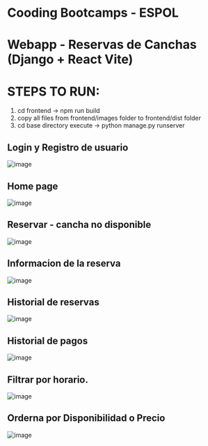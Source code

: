 # Cooding Bootcamps - ESPOL

# Webapp - Reservas de Canchas (Django + React Vite)

# STEPS TO RUN:

1. cd frontend -> npm run build
2. copy all files from frontend/images folder to frontend/dist folder
3. cd base directory execute -> python manage.py runserver

## Login y Registro de usuario

![image](https://github.com/clerodri/reserva-canchas/assets/72469484/b9fe06fd-c758-4b39-b099-6d2f077eb2e2)

## Home page

![image](https://github.com/clerodri/reserva-canchas/assets/72469484/0e6e3cb6-e142-430b-b473-41b696a02950)

## Reservar - cancha no disponible

![image](https://github.com/clerodri/reserva-canchas/assets/72469484/9c68e187-052b-480b-930a-63ca24cdc336)

## Informacion de la reserva

![image](https://github.com/clerodri/reserva-canchas/assets/72469484/56dd5349-2a96-4448-9666-999be0518d32)

## Historial de reservas

![image](https://github.com/clerodri/reserva-canchas/assets/72469484/15290e4a-64ea-48ed-91c1-d91346667ed8)

## Historial de pagos

![image](https://github.com/clerodri/reserva-canchas/assets/72469484/3c4ec20f-bb27-4db7-bce8-3469c3338199)

## Filtrar por horario.

![image](https://github.com/clerodri/reserva-canchas/assets/72469484/09a48645-f0c4-43fd-9afe-5b861625be71)

## Orderna por Disponibilidad o Precio

![image](https://github.com/clerodri/reserva-canchas/assets/72469484/6014e310-e31a-4a8d-8525-456185e9fd3e)
